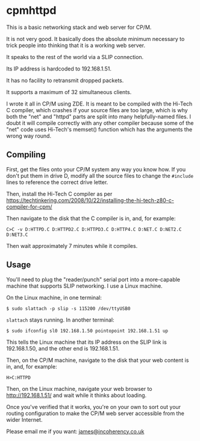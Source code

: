 # cpmhttpd

This is a basic networking stack and web server for CP/M.

It is not very good. It basically does the absolute minimum necessary to trick people into
thinking that it is a working web server.

It speaks to the rest of the world via a SLIP connection.

Its IP address is hardcoded to 192.168.1.51.

It has no facility to retransmit dropped packets.

It supports a maximum of 32 simultaneous clients.

I wrote it all in CP/M using ZDE. It is meant to be compiled with the Hi-Tech C compiler, which crashes
if your source files are too large, which is why both the "net" and "httpd" parts are split
into many helpfully-named files. I doubt it will compile correctly with any other compiler
because some of the "net" code uses Hi-Tech's memset() function which has the arguments the wrong
way round.

## Compiling

First, get the files onto your CP/M system any way you know how. If you don't put them in drive D, modify all the source
files to change the `#include` lines to reference the correct drive letter.

Then, install the Hi-Tech C compiler as per https://techtinkering.com/2008/10/22/installing-the-hi-tech-z80-c-compiler-for-cpm/

Then navigate to the disk that the C compiler is in, and, for example:

```
C>C -v D:HTTPD.C D:HTTPD2.C D:HTTPD3.C D:HTTP4.C D:NET.C D:NET2.C D:NET3.C
```

Then wait approximately 7 minutes while it compiles.

## Usage

You'll need to plug the "reader/punch" serial port into a more-capable machine that supports SLIP networking.
I use a Linux machine.

On the Linux machine, in one terminal:

```
$ sudo slattach -p slip -s 115200 /dev/ttyUSB0
```

`slattach` stays running. In another terminal:

```
$ sudo ifconfig sl0 192.168.1.50 pointopoint 192.168.1.51 up
```

This tells the Linux machine that its IP address on the SLIP link is 192.168.1.50, and the other end is 192.168.1.51.

Then, on the CP/M machine, navigate to the disk that your web content is in, and, for example:

```
H>C:HTTPD
```

Then, on the Linux machine, navigate your web browser to http://192.168.1.51/ and wait while it thinks about loading.

Once you've verified that it works, you're on your own to sort out your routing configuration to make the CP/M
web server accessible from the wider Internet.

Please email me if you want: james@incoherency.co.uk
